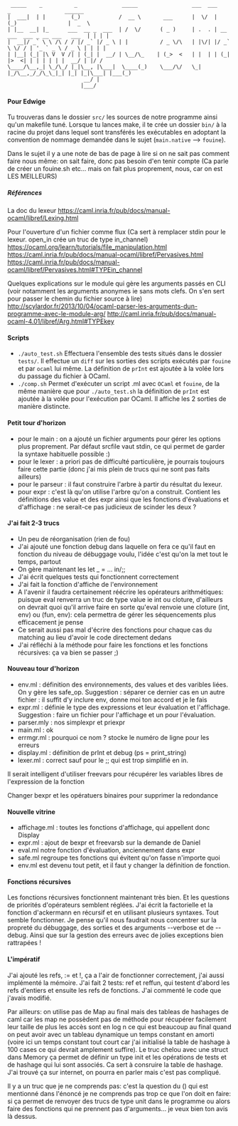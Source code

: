 ```
 _____    _          _              _____                 ___  ___           _                 ______
|  ___|  | |        (_)            /  __ \       ___      |  \/  |          (_)                |  _  \
| |__  __| |_      ___  __ _  ___  | /  \/      ( _ )     | .  . | __ ___  ___ _ __ ___   ___  | | | |
|  __|/ _` \ \ /\ / / |/ _` |/ _ \ | |          / _ \/\   | |\/| |/ _` \ \/ / | '_ ` _ \ / _ \ | | | |
| |__| (_| |\ V  V /| | (_| |  __/ | \__/\_    | (_>  <   | |  | | (_| |>  <| | | | | | |  __/ | |/ /
\____/\__,_| \_/\_/ |_|\__, |\___|  \____(_)    \___/\/   \_|  |_/\__,_/_/\_\_|_| |_| |_|\___| |___(_)
                        __/ |
                       |___/
```

#### Pour Edwige

Tu trouveras dans le dossier `src/` les sources de notre programme ainsi qu'un makefile tuné. Lorsque tu lances make, il te crée un dossier `bin/` à la racine du projet dans lequel sont transférés les exécutables en adoptant la convention de nommage demandée dans le sujet (`main.native` --> `fouine`).

Dans le sujet il y a une note de bas de page à lire si on ne sait pas comment faire nous même: on sait faire, donc pas besoin d'en tenir compte (Ca parle de créer un fouine.sh etc... mais on fait plus proprement, nous, car on est LES MEILLEURS)


##### Références
La doc du lexeur
https://caml.inria.fr/pub/docs/manual-ocaml/libref/Lexing.html

Pour l'ouverture d'un fichier comme flux (Ca sert à remplacer stdin pour le lexeur. open_in crée un truc de type in_channel)
https://ocaml.org/learn/tutorials/file_manipulation.html
https://caml.inria.fr/pub/docs/manual-ocaml/libref/Pervasives.html
https://caml.inria.fr/pub/docs/manual-ocaml/libref/Pervasives.html#TYPEin_channel

Quelques explications sur le module qui gère les arguments passés en CLI (voir notamment les arguments anonymes ie sans mots clefs. On s'en sert pour passer le chemin du fichier source à lire)
http://scylardor.fr/2013/10/04/ocaml-parser-les-arguments-dun-programme-avec-le-module-arg/
http://caml.inria.fr/pub/docs/manual-ocaml-4.01/libref/Arg.html#TYPEkey


#### Scripts

- `./auto_test.sh` Effectuera l'ensemble des tests situés dans le dossier `tests/`. Il effectue un `diff` sur les sorties des scripts exécutés par `fouine` et par `ocaml` lui même. La définition de `prInt` est ajoutée à la volée lors du passage du fichier à OCaml.
- `./comp.sh` Permet d'exécuter un script .ml avec `OCaml` et `fouine`, de la même manière que pour `./auto_test.sh` la définition de `prInt` est ajoutée à la volée pour l'exécution par OCaml. Il affiche les 2 sorties de manière distincte.


#### Petit tour d'horizon
- pour le main : on a ajouté un fichier arguments pour gérer les options plus proprement. Par défaut srcfile vaut stdin, ce qui permet de garder la syntaxe habituelle possible :)
- pour le lexer : a priori pas de difficulté particulière, je pourrais toujours faire cette partie (donc j'ai mis plein de trucs qui ne sont pas faits ailleurs)
- pour le parseur : il faut construire l'arbre à partir du résultat du lexeur.
- pour expr : c'est là qu'on utilise l'arbre qu'on a construit. Contient les définitions des value et des expr ainsi que les fonctions d'évaluations et d'affichage : ne serait-ce pas judicieux de scinder les deux ?


#### J'ai fait 2-3 trucs

- Un peu de réorganisation (rien de fou)
- J'ai ajouté une fonction debug dans laquelle on fera ce qu'il faut en fonction du niveau de débuggage voulu, l'idée c'est qu'on la met tout le temps, partout
- On gère maintenant les let _ = ... in/;;
- J'ai écrit quelques tests qui fonctionnent correctement
- J'ai fait la fonction d'affiche de l'environnement
- A l'avenir il faudra certainement réécrire les opérateurs arithmétiques: puisque eval renverra un truc de type value ie int ou cloture, d'ailleurs on devrait quoi qu'il arrive faire en sorte qu'eval renvoie une cloture (int, env) ou (fun, env): cela permettra de gérer les séquencements plus efficacement je pense
- Ce serait aussi pas mal d'écrire des fonctions pour chaque cas du matching au lieu d'avoir le code directement dedans
- J'ai réfléchi à la méthode pour faire les fonctions et les fonctions récursives: ça va bien se passer ;)


#### Nouveau tour d'horizon

- env.ml : définition des environnements, des values et des varibles liées. On y gère les safe_op. Suggestion : séparer ce dernier cas en un autre fichier : il suffit d'y inclure env, donne moi ton accord et je le fais
- expr.ml : définie le type des expressions et leur évaluation et l'affichage. Suggestion : faire un fichier pour l'affichage et un pour l'évaluation.
- parser.mly : nos simplexpr et priexpr
- main.ml : ok
- errmgr.ml : pourquoi ce nom ? stocke le numéro de ligne pour les erreurs
- display.ml : définition de prInt et debug (ps = print_string)
- lexer.ml : correct sauf pour le ;; qui est trop simplifié en in.



Il serait intelligent d'utiliser freevars pour récupérer les variables libres de l'expression de la fonction

Changer bexpr et les opératuers binaires pour supprimer la redondance

#### Nouvelle vitrine
- affichage.ml : toutes les fonctions d'affichage, qui appellent donc Display
- expr.ml : ajout de bexpr et freevarsb sur la demande de Daniel
- eval.ml notre fonction d'évaluation, anciennement dans expr
- safe.ml regroupe tes fonctions qui évitent qu'on fasse n'importe quoi
- env.ml est devenu tout petit, et il faut y changer la définition de fonction.


#### Fonctions récursives

Les fonctions récursives fonctionnent maintenant très bien. Et les questions de priorités d'opérateurs semblent réglées. J'ai écrit la factorielle et la fonction d'ackermann en récursif et en utilisant plusieurs syntaxes. Tout semble fonctionner. Je pense qu'il nous faudrait nous concentrer sur la propreté du débuggage, des sorties et des arguments --verbose et de --debug. Ainsi que sur la gestion des erreurs avec de jolies exceptions bien rattrapées ! 




#### L'impératif

J'ai ajouté les refs, := et !, ça a l'air de fonctionner correctement, j'ai aussi implémenté la mémoire. J'ai fait 2 tests: ref et reffun, qui testent d'abord les refs d'entiers et ensuite les refs de fonctions.
J'ai commenté le code que j'avais modifié.

Par ailleurs: on utilise pas de Map au final mais des tableas de hashages de caml car les map ne possèdent pas de méthode pour récupérer facilement leur taille de plus les accès sont en log n ce qui est beaucoup au final quand on peut avoir avec un tableau dynamique un temps constant en amorti (voire ici un temps constant tout court car j'ai initialisé la table de hashage à 100 cases ce qui devrait amplement suffire).
Le truc chelou avec une struct dans Memory ça permet de définir un type init et les opérations de tests et de hashage qui lui sont associés. Ca sert à consruire la table de hashage. J'ai trouvé ça sur internet, on pourra en parler mais c'est pas compliqué.

Il y a un truc que je ne comprends pas: c'est la question du () qui est mentionné dans l'énoncé je ne comprends pas trop ce que l'on doit en faire: si ça permet de renvoyer des trucs de type unit dans le programme ou alors faire des fonctions qui ne prennent pas d'arguments... je veux bien ton avis là dessus.


















